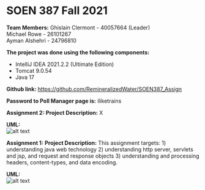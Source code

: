 # SOEN 387 Fall 2021
**Team Members:**
Ghislain Clermont - 40057664 (Leader) <br/>
Michael Rowe      - 26101267 <br/>
Ayman Alshehri    - 24796810 

**The project was done using the following components:**
- IntelliJ IDEA 2021.2.2 (Ultimate Edition)
- Tomcat 9.0.54
- Java 17

**Github link:**
https://github.com/RemineralizedWater/SOEN387_Assign

**Password to Poll Manager page is:**
iliketrains


**Assignment 2:**
**Project Description:**
X

**UML:** <BR/>
![alt text]()


**Assignment 1:**
**Project Description:**
This assignment targets: 1) understanding java web technology 2) understanding http server, 
servlets and jsp, and request and response objects 3) understanding and processing headers,
content-types, and data encoding.

**UML:** <BR/>
![alt text](https://github.com/RemineralizedWater/SOEN387_Assign/blob/master/UML_a1.png)
